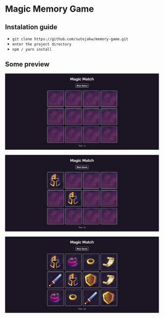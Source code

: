 # Magic Memory Game

## Instalation guide

- `git clone https://github.com/sutejakw/memory-game.git`
- `enter the project directory`
- `npm / yarn install`

## Some preview

![alt text](screenshots/newgame.png)

![alt text](screenshots/match.png)

![alt text](screenshots/matchall.png)
